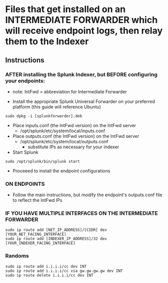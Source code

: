 # Files that get installed on an INTERMEDIATE FORWARDER which will receive endpoint logs, then relay them to the Indexer

## Instructions

### AFTER installing the Splunk Indexer, but BEFORE configuring your endpoints:

- note:  IntFwd = abbreviation for Intermediate Forwarder

- Install the appropriate Splunk Universal Forwarder on your preferred platform (this guide will reference Ubuntu)
```
sudo dpkg -i [splunkforwarder].deb
```
- Place inputs.conf (the IntFwd version) on the IntFwd server
	- /opt/splunk/etc/system/local/inputs.conf
- Place outputs.conf (the IntFwd version) on the IntFwd server
	- /opt/splunk/etc/system/local/outputs.conf
		- substitute IPs as necessary for your indexer
- Start Splunk
```
sudo /opt/splunk/bin/splunk start
```
- Proceeed to install the endpoint configurations

### ON ENDPOINTS

- Follow the main instructions, but modify the endpoint's outputs.conf file to reflect the IntFwd IPs

### IF YOU HAVE MULTIPLE INTERFACES ON THE INTERMEDIATE FORWARDER
```
sudo ip route add [NET_IP_ADDRESS]/[CIDR] dev [YOUR_NET_FACING_INTERFACE]
sudo ip route add [INDEXER_IP_ADDRESS]/32 dev [YOUR_INDEXER_FACING_INTERFACE]
```

### Randoms
```
sudo ip route add i.i.i.i/cc dev INT
sudo ip route add i.i.i.i/cc via gw.gw.gw.gw dev INT
sudo ip route delete i.i.i.i/cc dev INT
```
